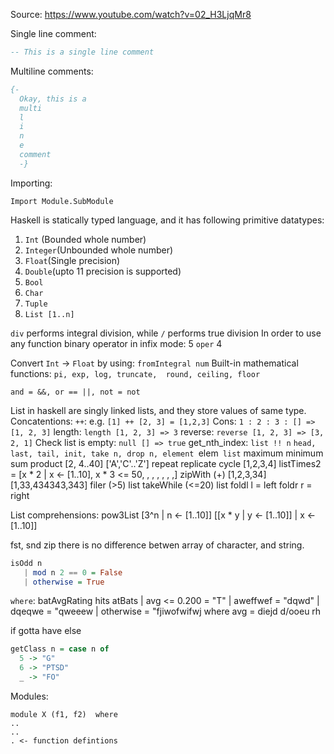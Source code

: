 Source: https://www.youtube.com/watch?v=02_H3LjqMr8

Single line comment:
```haskell 
-- This is a single line comment
```
Multiline comments:
```haskell
{-
  Okay, this is a 
  multi
  l
  i
  n
  e
  comment
  -}
  ```
  
 Importing:
 ```
 Import Module.SubModule
 ```
 Haskell is statically typed language, and it has following primitive datatypes:
 1. `Int` (Bounded whole number)
 2. `Integer`(Unbounded whole number)
 3. `Float`(Single precision)
 4. `Double`(upto 11 precision is supported)
 5. `Bool`
 6. `Char`
 7. `Tuple`
 8. `List [1..n]`
 
 `div` performs integral division, while `/` performs true division
 In order to use any function binary operator in infix mode: 5 `oper` 4
 
 Convert `Int` -> `Float` by using: `fromIntegral num` 
 Built-in mathematical functions: 
 `pi, exp, log, truncate,  round, ceiling, floor`  
 
 `and = &&, or == ||, not = not`
 
 List in haskell are singly linked lists, and they store values of same type.
 Concatentions: `++`: e.g. `[1] ++ [2, 3] = [1,2,3]`
 Cons: `1 : 2 : 3 : [] => [1, 2, 3]`
 length: `length [1, 2, 3] => 3`
 reverse: `reverse [1, 2, 3] => [3, 2, 1]`
 Check list is empty: `null [] => true`
 get_nth_index: `list !! n`
 `head, last, tail, init, take n, drop n, element `elem` list`
 maximum
 minimum
 sum
 product
 [2, 4..40]
 ['A','C'..'Z']
 repeat
 replicate
 cycle [1,2,3,4]
 listTimes2 = [x * 2 | x <- [1..10], x * 3 <= 50, , , , , , ,]
 zipWith (+) [1,2,3,34] [1,33,434343,343]
 filer (>5) list
 takeWhile (<=20) list
 foldl l = left
 foldr r = right
 
 
 List comprehensions:
 pow3List [3^n | n <- [1..10]]
 [[x * y | y <- [1..10]] | x <- [1..10]]
 
 fst, snd
 zip
 there is no difference betwen array of character, and string.
 ```haskell
 isOdd n
    | mod n 2 == 0 = False
    | otherwise = True
 ```
 `where`:
batAvgRating hits atBats
  | avg <= 0.200 = "T"
  | aweffwef = "dqwd"
  | dqeqwe = "qweeew
  | otherwise = "fjiwofwifwj
  where avg = diejd d/ooeu  rh
  
  if gotta have else
  ```haskell
  getClass n = case n of 
    5 -> "G"
    6 -> "PTSD"
    _ -> "FO"
   ```
   
   Modules: 
   ```
   module X (f1, f2)  where
   ..
   ..
   . <- function defintions
   ```
  
